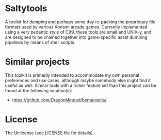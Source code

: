 # Saltytools

A toolkit for dumping and perhaps some day re-packing the proprietary file formats used by various Konami arcade games. Currently implemented using a very pedantic style of C99, these tools are small and UNIX-y, and are designed to be chained together into game-specific asset dumping pipelines by means of shell scripts.

# Similar projects

This toolkit is primarily intended to accommodate my own personal preferences and use cases, although maybe somebody else might find it useful as well. Similar tools with a richer feature set than this project can be found at the following location(s):

- https://github.com/DragonMinded/bemaniutils/

# License

The Unlicense (see LICENSE file for details).
